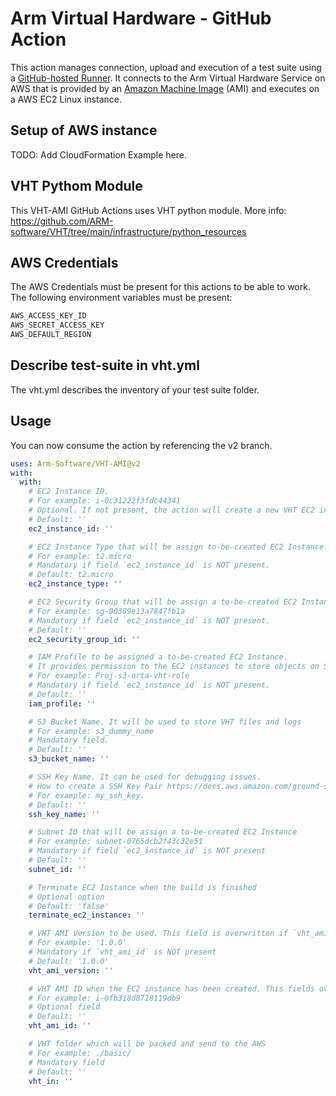 # Arm Virtual Hardware - GitHub Action
This action manages connection, upload and execution of a test suite using a [GitHub-hosted Runner](https://arm-software.github.io/VHT/main/infrastructure/html/run_ami_github.html#GitHub_hosted). It connects to the Arm Virtual Hardware Service on AWS that is provided by an [Amazon Machine Image](https://docs.aws.amazon.com/AWSEC2/latest/UserGuide/AMIs.html) (AMI) and executes on a AWS EC2 Linux instance.

## Setup of AWS instance
TODO: Add CloudFormation Example here.

## VHT Pythom Module
This VHT-AMI GitHub Actions uses VHT python module. More info:
https://github.com/ARM-software/VHT/tree/main/infrastructure/python_resources

## AWS Credentials
The AWS Credentials must be present for this actions to be able to work.
The following environment variables must be present:
```bash
AWS_ACCESS_KEY_ID
AWS_SECRET_ACCESS_KEY
AWS_DEFAULT_REGION
```

## Describe test-suite in vht.yml
The vht.yml describes the inventory of your test suite folder.

## Usage
You can now consume the action by referencing the v2 branch.

```yaml
uses: Arm-Software/VHT-AMI@v2
with:
  with:
    # EC2 Instance ID.
    # For example: i-0c31222f3fdc44341
    # Optional. If not present, the action will create a new VHT EC2 into your AWS account
    # Default: ''
    ec2_instance_id: ''

    # EC2 Instance Type that will be assign to-be-created EC2 Instance.
    # For example: t2.micro
    # Mandatory if field `ec2_instance_id` is NOT present.
    # Default: t2.micro
    ec2_instance_type: ''

    # EC2 Security Group that will be assign a to-be-created EC2 Instance
    # For example: sg-00389e13a7847fb1a
    # Mandatory if field `ec2_instance_id` is NOT present.
    # Default: ''
    ec2_security_group_id: ''

    # IAM Profile to be assigned a to-be-created EC2 Instance.
    # It provides permission to the EC2 instances to store objects on S3 buckets, etc.
    # For example: Proj-s3-orta-vht-role
    # Mandatory if field `ec2_instance_id` is NOT present.
    # Default: ''
    iam_profile: ''

    # S3 Bucket Name. It will be used to store VHT files and logs
    # For example: s3_dummy_name
    # Mandatory field.
    # Default: ''
    s3_bucket_name: ''

    # SSH Key Name. It can be used for debugging issues.
    # How to create a SSH Key Pair https://docs.aws.amazon.com/ground-station/latest/ug/create-ec2-ssh-key-pair.html
    # For example: my_ssh_key.
    # Default: ''
    ssh_key_name: ''

    # Subnet ID that will be assign a to-be-created EC2 Instance
    # For example: subnet-0765dcb2f43c32e51
    # Mandatory if field `ec2_instance_id` is NOT present
    # Default: ''
    subnet_id: ''

    # Terminate EC2 Instance when the build is finished
    # Optional option
    # Default: 'false'
    terminate_ec2_instance: ''

    # VHT AMI Version to be used. This field is overwritten if `vht_ami_id` field is present.
    # For example: '1.0.0'
    # Mandatory if `vht_ami_id` is NOT present
    # Default: '1.0.0'
    vht_ami_version: ''

    # VHT AMI ID when the EC2 instance has been created. This fields overwrites vht_ami_version.
    # For example: i-0fb318d8718119db9
    # Optional field
    # Default: ''
    vht_ami_id: ''

    # VHT folder which will be packed and send to the AWS
    # For example: ./basic/
    # Mandatory field
    # Default: ''
    vht_in: ''
```
